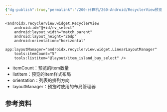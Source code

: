 ```yaml
---
{"dg-publish":true,"permalink":"/200-计算机/260-Android/RecyclerView预览/","tags":["Android/RecyclerView"],"noteIcon":""}
---
```



```
<androidx.recyclerview.widget.RecyclerView  
    android:id="@+id/rv_select"  
    android:layout_width="match_parent"  
    android:layout_height="26dp"  
    android:orientation="horizontal"  
    app:layoutManager="androidx.recyclerview.widget.LinearLayoutManager"  
    tools:itemCount="5"  
    tools:listitem="@layout/item_island_buy_select" />
```

- itemCount：预览的item数量
- listitem：预览的item样式布局
- orientation：列表的排列方向
- layoutManager：预览时使用的布局管理器
## 参考资料